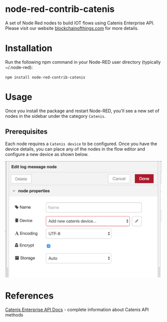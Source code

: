 # node-red-contrib-catenis

A set of Node Red nodes to build IOT flows using Catenis Enterprise API. Please visit our website [blockchainofthings.com](https://www.blockchainofthings.com/) for more details.

# Installation

Run the following npm command in your Node-RED user directory (typically ~/.node-red):

`npm install node-red-contrib-catenis`

# Usage

Once you install the package and restart Node-RED, you'll see a new set of nodes in the sidebar under the category `Catenis`.

## Prerequisites

Each node requires a `Catenis device` to be configured. Once you have the device details, you can place any of the nodes in the flow editor and configure a new device as shown below.

![Example node configuration UI for log message node](/images/log-message-node-config.png)

# References

[Catenis Enterprise API Docs](http://localhost:1880/catenis.com/api/docs) - complete information about Catenis API methods